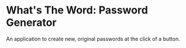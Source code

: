 # What's The Word: Password Generator
An application to create new, original passwords at the click of a button.
